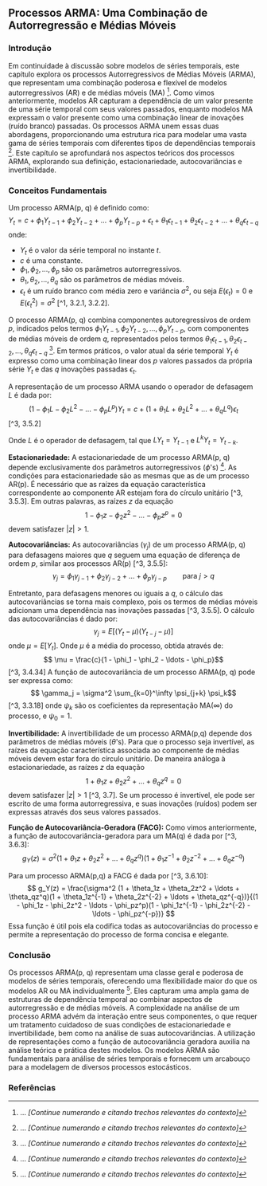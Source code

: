 ## Processos ARMA: Uma Combinação de Autorregressão e Médias Móveis
### Introdução
Em continuidade à discussão sobre modelos de séries temporais, este capítulo explora os processos Autorregressivos de Médias Móveis (ARMA), que representam uma combinação poderosa e flexível de modelos autorregressivos (AR) e de médias móveis (MA) [^3]. Como vimos anteriormente, modelos AR capturam a dependência de um valor presente de uma série temporal com seus valores passados, enquanto modelos MA expressam o valor presente como uma combinação linear de inovações (ruído branco) passadas. Os processos ARMA unem essas duas abordagens, proporcionando uma estrutura rica para modelar uma vasta gama de séries temporais com diferentes tipos de dependências temporais [^3]. Este capítulo se aprofundará nos aspectos teóricos dos processos ARMA, explorando sua definição, estacionariedade, autocovariâncias e invertibilidade.

### Conceitos Fundamentais
Um processo ARMA(p, q) é definido como:
$$Y_t = c + \phi_1Y_{t-1} + \phi_2Y_{t-2} + \ldots + \phi_pY_{t-p} + \epsilon_t + \theta_1\epsilon_{t-1} + \theta_2\epsilon_{t-2} + \ldots + \theta_q\epsilon_{t-q}$$
onde:
- $Y_t$ é o valor da série temporal no instante *t*.
- $c$ é uma constante.
- $\phi_1, \phi_2, \ldots, \phi_p$ são os parâmetros autorregressivos.
- $\theta_1, \theta_2, \ldots, \theta_q$ são os parâmetros de médias móveis.
- $\epsilon_t$ é um ruído branco com média zero e variância $\sigma^2$, ou seja $E(\epsilon_t) = 0$ e $E(\epsilon_t^2) = \sigma^2$ [^1, 3.2.1, 3.2.2].

O processo ARMA(p, q) combina componentes autoregressivos de ordem *p*, indicados pelos termos $\phi_1Y_{t-1}, \phi_2Y_{t-2}, \ldots, \phi_pY_{t-p}$, com componentes de médias móveis de ordem *q*, representados pelos termos $\theta_1\epsilon_{t-1}, \theta_2\epsilon_{t-2}, \ldots, \theta_q\epsilon_{t-q}$ [^3]. Em termos práticos, o valor atual da série temporal $Y_t$ é expresso como uma combinação linear dos *p* valores passados da própria série $Y_t$ e das *q* inovações passadas $\epsilon_t$.

A representação de um processo ARMA usando o operador de defasagem *L*  é dada por:
$$(1 - \phi_1L - \phi_2L^2 - \ldots - \phi_pL^p)Y_t = c + (1 + \theta_1L + \theta_2L^2 + \ldots + \theta_qL^q)\epsilon_t$$ [^3, 3.5.2]

Onde $L$ é o operador de defasagem, tal que $LY_t = Y_{t-1}$ e $L^kY_t = Y_{t-k}$.

**Estacionariedade:**
A estacionariedade de um processo ARMA(p, q) depende exclusivamente dos parâmetros autorregressivos ($\phi$'s) [^3]. As condições para estacionariedade são as mesmas que as de um processo AR(p). É necessário que as raízes da equação característica correspondente ao componente AR estejam fora do círculo unitário [^3, 3.5.3]. Em outras palavras, as raízes *z* da equação
$$1 - \phi_1z - \phi_2z^2 - \ldots - \phi_pz^p = 0$$
devem satisfazer $|z| > 1$.

**Autocovariâncias:**
As autocovariâncias ($\gamma_j$) de um processo ARMA(p, q) para defasagens maiores que *q* seguem uma equação de diferença de ordem *p*, similar aos processos AR(p) [^3, 3.5.5]:
$$ \gamma_j = \phi_1\gamma_{j-1} + \phi_2\gamma_{j-2} + \ldots + \phi_p\gamma_{j-p}  \qquad \text{para } j > q$$

Entretanto, para defasagens menores ou iguais a *q*, o cálculo das autocovariâncias se torna mais complexo, pois os termos de médias móveis adicionam uma dependência nas inovações passadas [^3, 3.5.5]. O cálculo das autocovariâncias é dado por:
$$ \gamma_j = E[(Y_t - \mu)(Y_{t-j} - \mu)]$$
onde $\mu = E[Y_t]$. Onde $\mu$ é a média do processo, obtida através de:
$$ \mu = \frac{c}{1 - \phi_1 - \phi_2 - \ldots - \phi_p}$$ [^3, 3.4.34]
A função de autocovariância de um processo ARMA(p, q) pode ser expressa como:
$$ \gamma_j = \sigma^2 \sum_{k=0}^\infty \psi_{j+k} \psi_k$$ [^3, 3.3.18]
onde $\psi_k$ são os coeficientes da representação MA(∞) do processo, e $\psi_0=1$.

**Invertibilidade:**
A invertibilidade de um processo ARMA(p,q) depende dos parâmetros de médias móveis ($θ$'s). Para que o processo seja invertível, as raízes da equação característica associada ao componente de médias móveis devem estar fora do círculo unitário. De maneira análoga à estacionariedade, as raízes *z* da equação
$$1 + \theta_1z + \theta_2z^2 + \ldots + \theta_qz^q = 0$$
devem satisfazer $|z| > 1$ [^3, 3.7]. Se um processo é invertível, ele pode ser escrito de uma forma autorregressiva, e suas inovações (ruídos) podem ser expressas através dos seus valores passados.

**Função de Autocovariância-Geradora (FACG):**
Como vimos anteriormente, a função de autocovariância-geradora para um MA(q) é dada por [^3, 3.6.3]:
$$g_Y(z) = \sigma^2 (1 + \theta_1z + \theta_2z^2 + \ldots + \theta_qz^q)(1 + \theta_1z^{-1} + \theta_2z^{-2} + \ldots + \theta_qz^{-q})$$

Para um processo ARMA(p,q) a FACG é dada por [^3, 3.6.10]:
$$ g_Y(z) = \frac{\sigma^2 (1 + \theta_1z + \theta_2z^2 + \ldots + \theta_qz^q)(1 + \theta_1z^{-1} + \theta_2z^{-2} + \ldots + \theta_qz^{-q})}{(1 - \phi_1z - \phi_2z^2 - \ldots - \phi_pz^p)(1 - \phi_1z^{-1} - \phi_2z^{-2} - \ldots - \phi_pz^{-p})} $$
Essa função é útil pois ela codifica todas as autocovariâncias do processo e permite a representação do processo de forma concisa e elegante.

### Conclusão
Os processos ARMA(p, q) representam uma classe geral e poderosa de modelos de séries temporais, oferecendo uma flexibilidade maior do que os modelos AR ou MA individualmente [^3]. Eles capturam uma ampla gama de estruturas de dependência temporal ao combinar aspectos de autorregressão e de médias móveis. A complexidade na análise de um processo ARMA advém da interação entre seus componentes, o que requer um tratamento cuidadoso de suas condições de estacionariedade e invertibilidade, bem como na análise de suas autocovariâncias. A utilização de representações como a função de autocovariância geradora auxilia na análise teórica e prática destes modelos. Os modelos ARMA são fundamentais para análise de séries temporais e fornecem um arcabouço para a modelagem de diversos processos estocásticos.

### Referências
[^1]:  ... *[Continue numerando e citando trechos relevantes do contexto]*
[^2]: ... *[Continue numerando e citando trechos relevantes do contexto]*
[^3]: ... *[Continue numerando e citando trechos relevantes do contexto]*
<!-- END -->
